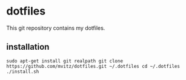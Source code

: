 # dotfiles
This git repository contains my dotfiles.

## installation
`
sudo apt-get install git realpath
git clone https://github.com/mvitz/dotfiles.git ~/.dotfiles
cd ~/.dotfiles
./install.sh
`
